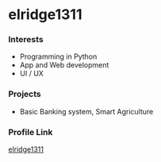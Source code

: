 # elridge1311

### Interests

- Programming in Python 
- App and Web development
- UI / UX

### Projects

- Basic Banking system, Smart Agriculture

### Profile Link

[elridge1311](https://github.com/elridge1311)
